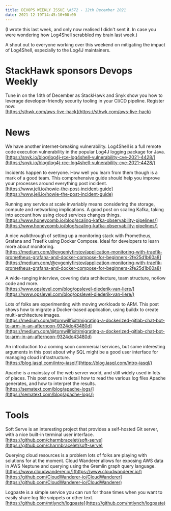 ```yaml
---
title: DEVOPS WEEKLY ISSUE \#572 - 12th December 2021 
date: 2021-12-19T14:45:10+00:00
---
```


(I wrote this last week, and only now realised I didn't sent it. In case you were wondering how Log4Shell scrabbled my brain last week.)

A shout out to everyone working over this weekend on mitigating the impact of Log4Shell, especially to the Log4J maintainers.


StackHawk sponsors Devops Weekly
============================

Tune in on the 14th of December as StackHawk and Snyk show you how to leverage developer-friendly security tooling in your CI/CD pipeline. Register now:
<br>[https://sthwk.com/aws-live-hack](https://sthwk.com/aws-live-hack)


News
====

We have another internet-breaking vulnerability. Log4Shell is a full remote code execution vulnerability in the popular Log4J logging package for Java.
<br>[https://snyk.io/blog/log4j-rce-log4shell-vulnerability-cve-2021-4428/](https://snyk.io/blog/log4j-rce-log4shell-vulnerability-cve-2021-4428/)


Incidents happen to everyone. How well you learn from them though is a mark of a good team. This comprehensive guide should help you improve your processes around everything post incident.
<br>[https://www.jeli.io/howie-the-post-incident-guide](https://www.jeli.io/howie-the-post-incident-guide)


Running any service at scale invariably means considering the storage, compute and networking implications. A good post on scaling Kafka, taking into account how using cloud services changes things.
<br>[https://www.honeycomb.io/blog/scaling-kafka-observability-pipelines/](https://www.honeycomb.io/blog/scaling-kafka-observability-pipelines/)


A nice walkthrough of setting up a monitoring stack with Prometheus, Grafana and Traefik using Docker Compose. Ideal for developers to learn more about monitoring.
<br>[https://medium.com/@evgeniyfirstov/application-monitoring-with-traefik-prometheus-grafana-and-docker-compose-for-beginners-2fe25d1b60a8](https://medium.com/@evgeniyfirstov/application-monitoring-with-traefik-prometheus-grafana-and-docker-compose-for-beginners-2fe25d1b60a8)


A wide-ranging interview, covering data architecture, team structure, no/low code and more.
<br>[https://www.opslevel.com/blog/opslevel-diederik-van-liere/](https://www.opslevel.com/blog/opslevel-diederik-van-liere/)


Lots of folks are experimenting with moving workloads to ARM. This post shows how to migrate a Docker-based application, using buildx to create multi-architecture images.
<br>[https://medium.com/@tomwillfixit/migrating-a-dockerized-gitlab-chat-bot-to-arm-in-an-afternoon-9324dc43480d](https://medium.com/@tomwillfixit/migrating-a-dockerized-gitlab-chat-bot-to-arm-in-an-afternoon-9324dc43480d)


An introduction to a coming soon commercial services, but some interesting arguments in this post about why SQL might be a good user interface for managing cloud infrastructure.
<br>[https://blog.iasql.com/intro-iasql/](https://blog.iasql.com/intro-iasql/)


Apache is a mainstay of the web server world, and still widely used in lots of places. This post covers in detail how to read the various log files Apache generates, and how to interpret the results.
<br>[https://sematext.com/blog/apache-logs/](https://sematext.com/blog/apache-logs/)


Tools
=====

Soft Serve is an interesting project that provides a self-hosted Git server, with a nice built-in terminal user interface.
<br>[https://github.com/charmbracelet/soft-serve](https://github.com/charmbracelet/soft-serve)


Querying cloud resources is a problem lots of folks are playing with solutions for at the moment. Cloud Wanderer allows for exposing AWS data in AWS Neptune and querying using the Gremlin graph query language.
<br>[https://www.cloudwanderer.io/](https://www.cloudwanderer.io/)
<br>[https://github.com/CloudWanderer-io/CloudWanderer](https://github.com/CloudWanderer-io/CloudWanderer)


Logpaste is a simple service you can run for those times when you want to easily share log file snippets or other text.
<br>[https://github.com/mtlynch/logpaste](https://github.com/mtlynch/logpaste)




